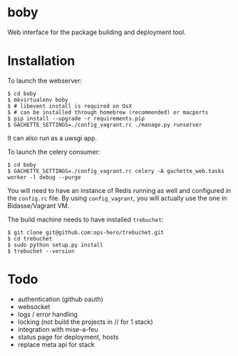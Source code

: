boby
========

Web interface for the package building and deployment tool.

Installation
============

To launch the webserver:

    $ cd boby
    $ mkvirtualenv boby
    $ # libevent install is required on OsX
    $ # can be installed through homebrew (recommended) or macports
    $ pip install --upgrade -r requirements.pip
    $ GACHETTE_SETTINGS=./config_vagrant.rc ./manage.py runserver
    
It can also run as a uwsgi app.

To launch the celery consumer:

    $ cd boby
    $ GACHETTE_SETTINGS=./config_vagrant.rc celery -A gachette_web.tasks worker -l debug --purge

You will need to have an instance of Redis running as well and configured in the `config.rc` file.
By using `config_vagrant`, you will actually use the one in Bidasse/Vagrant VM.

The build machine needs to have installed `trebuchet`:

    $ git clone git@github.com:ops-hero/trebuchet.git
    $ cd trebuchet
    $ sudo python setup.py install
    $ trebuchet --version


Todo
====

* authentication (github oauth)
* websocket
* logs / error handling
* locking (not build the projects in // for 1 stack)
* integration with mise-a-feu
* status page for deployment, hosts
* replace meta api for stack
